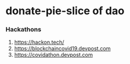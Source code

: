# donate-pie-slice of dao

### Hackathons
1. https://hackon.tech/
2. https://blockchaincovid19.devpost.com
3. https://covidathon.devpost.com

